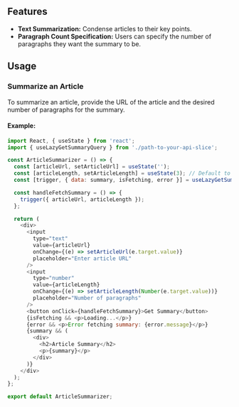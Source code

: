 ## Features

- **Text Summarization:** Condense articles to their key points.
- **Paragraph Count Specification:** Users can specify the number of paragraphs they want the summary to be. 

## Usage

### Summarize an Article

To summarize an article, provide the URL of the article and the desired number of paragraphs for the summary.

#### Example:

```javascript
import React, { useState } from 'react';
import { useLazyGetSummaryQuery } from './path-to-your-api-slice';

const ArticleSummarizer = () => {
  const [articleUrl, setArticleUrl] = useState('');
  const [articleLength, setArticleLength] = useState(3); // Default to 3 paragraphs
  const [trigger, { data: summary, isFetching, error }] = useLazyGetSummaryQuery();

  const handleFetchSummary = () => {
    trigger({ articleUrl, articleLength });
  };

  return (
    <div>
      <input
        type="text"
        value={articleUrl}
        onChange={(e) => setArticleUrl(e.target.value)}
        placeholder="Enter article URL"
      />
      <input
        type="number"
        value={articleLength}
        onChange={(e) => setArticleLength(Number(e.target.value))}
        placeholder="Number of paragraphs"
      />
      <button onClick={handleFetchSummary}>Get Summary</button>
      {isFetching && <p>Loading...</p>}
      {error && <p>Error fetching summary: {error.message}</p>}
      {summary && (
        <div>
          <h2>Article Summary</h2>
          <p>{summary}</p>
        </div>
      )}
    </div>
  );
};

export default ArticleSummarizer;
